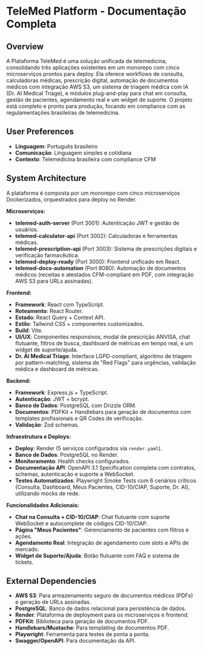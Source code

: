 # TeleMed Platform - Documentação Completa

## Overview
A Plataforma TeleMed é uma solução unificada de telemedicina, consolidando três aplicações existentes em um monorepo com cinco microserviços prontos para deploy. Ela oferece workflows de consulta, calculadoras médicas, prescrição digital, automação de documentos médicos com integração AWS S3, um sistema de triagem médica com IA (Dr. AI Medical Triage), e módulos plug-and-play para chat em consulta, gestão de pacientes, agendamento real e um widget de suporte. O projeto está completo e pronto para produção, focando em compliance com as regulamentações brasileiras de telemedicina.

## User Preferences
- **Linguagem**: Português brasileiro
- **Comunicação**: Linguagem simples e cotidiana
- **Contexto**: Telemedicina brasileira com compliance CFM

## System Architecture
A plataforma é composta por um monorepo com cinco microserviços Dockerizados, orquestrados para deploy no Render.

**Microserviços:**
-   **telemed-auth-server** (Port 3001): Autenticação JWT e gestão de usuários.
-   **telemed-calculator-api** (Port 3002): Calculadoras e ferramentas médicas.
-   **telemed-prescription-api** (Port 3003): Sistema de prescrições digitais e verificação farmacêutica.
-   **telemed-deploy-ready** (Port 3000): Frontend unificado em React.
-   **telemed-docs-automation** (Port 8080): Automação de documentos médicos (receitas e atestados CFM-compliant em PDF, com integração AWS S3 para URLs assinadas).

**Frontend:**
-   **Framework**: React com TypeScript.
-   **Roteamento**: React Router.
-   **Estado**: React Query + Context API.
-   **Estilo**: Tailwind CSS + componentes customizados.
-   **Build**: Vite.
-   **UI/UX**: Componentes responsivos, modal de prescrição ANVISA, chat flutuante, filtros de busca, dashboard de métricas em tempo real, e um widget de suporte/ajuda.
-   **Dr. AI Medical Triage**: Interface LGPD-compliant, algoritmo de triagem por pattern-matching, sistema de "Red Flags" para urgências, validação médica e dashboard de métricas.

**Backend:**
-   **Framework**: Express.js + TypeScript.
-   **Autenticação**: JWT + bcrypt.
-   **Banco de Dados**: PostgreSQL com Drizzle ORM.
-   **Documentos**: PDFKit + Handlebars para geração de documentos com templates profissionais e QR Codes de verificação.
-   **Validação**: Zod schemas.

**Infraestrutura e Deploys:**
-   **Deploy**: Render (5 serviços configurados via `render.yaml`).
-   **Banco de Dados**: PostgreSQL no Render.
-   **Monitoramento**: Health checks configurados.
-   **Documentação API**: OpenAPI 3.1 Specification completa com contratos, schemas, autenticação e suporte a WebSocket.
-   **Testes Automatizados**: Playwright Smoke Tests com 6 cenários críticos (Consulta, Dashboard, Meus Pacientes, CID-10/CIAP, Suporte, Dr. AI), utilizando mocks de rede.

**Funcionalidades Adicionais:**
-   **Chat na Consulta + CID-10/CIAP**: Chat flutuante com suporte WebSocket e autocomplete de códigos CID-10/CIAP.
-   **Página "Meus Pacientes"**: Gerenciamento de pacientes com filtros e ações.
-   **Agendamento Real**: Integração de agendamento com slots e APIs de mercado.
-   **Widget de Suporte/Ajuda**: Botão flutuante com FAQ e sistema de tickets.

## External Dependencies
-   **AWS S3**: Para armazenamento seguro de documentos médicos (PDFs) e geração de URLs assinadas.
-   **PostgreSQL**: Banco de dados relacional para persistência de dados.
-   **Render**: Plataforma de deployment para os microserviços e frontend.
-   **PDFKit**: Biblioteca para geração de documentos PDF.
-   **Handlebars/Mustache**: Para templating de documentos PDF.
-   **Playwright**: Ferramenta para testes de ponta a ponta.
-   **Swagger/OpenAPI**: Para documentação da API.